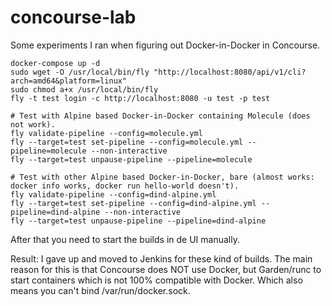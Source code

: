 # concourse-lab

Some experiments I ran when figuring out Docker-in-Docker in Concourse.

    docker-compose up -d
    sudo wget -O /usr/local/bin/fly "http://localhost:8080/api/v1/cli?arch=amd64&platform=linux"
    sudo chmod a+x /usr/local/bin/fly
    fly -t test login -c http://localhost:8080 -u test -p test

    # Test with Alpine based Docker-in-Docker containing Molecule (does not work).
    fly validate-pipeline --config=molecule.yml
    fly --target=test set-pipeline --config=molecule.yml --pipeline=molecule --non-interactive
    fly --target=test unpause-pipeline --pipeline=molecule

    # Test with other Alpine based Docker-in-Docker, bare (almost works: docker info works, docker run hello-world doesn't).
    fly validate-pipeline --config=dind-alpine.yml
    fly --target=test set-pipeline --config=dind-alpine.yml --pipeline=dind-alpine --non-interactive
    fly --target=test unpause-pipeline --pipeline=dind-alpine

After that you need to start the builds in de UI manually.

Result: I gave up and moved to Jenkins for these kind of builds. The main reason for this is that Concourse does NOT use Docker,
but Garden/runc to start containers which is not 100% compatible with Docker. Which also means you can't bind /var/run/docker.sock.
